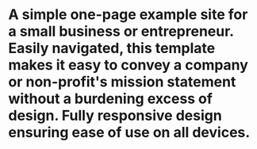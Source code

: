 # A simple one-page example site for a small business or entrepreneur. Easily navigated, this template makes it easy to convey a company or non-profit's mission statement without a burdening excess of design. Fully responsive design ensuring ease of use on all devices.